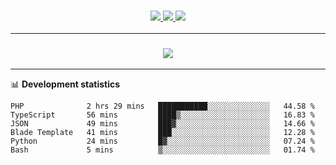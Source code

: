 <h3 align="center">
  <a href="https://github.com/hwalker928">
      <img src="https://img.shields.io/github/followers/hwalker928?label=Followers&style=for-the-badge&color=lightblue">
  </a>
  <a href="https://harryw.link/discord" alt="Discord">
      <img src="https://img.shields.io/discord/738451951758606336?label=discord&style=for-the-badge&color=lightblue"/>
  </a>
  <a href="https://harryw.link/sparked" alt="Sparked Host">
      <img src="https://img.shields.io/static/v1?label=Sponsor&message=Sparked%20Host&color=yellow&style=for-the-badge"/>
  </a>
</h3>

<hr>


<h3 align="center">
  <a href="https://github.com/hwalker928">
      <img src="https://github-profile-trophy.vercel.app/?username=hwalker928&no-bg=true&no-frame=true">
  </a>
</h3>


<hr>

📊 **Development statistics**

<!--START_SECTION:waka-->

```text
PHP              2 hrs 29 mins   ███████████░░░░░░░░░░░░░░   44.58 %
TypeScript       56 mins         ████▒░░░░░░░░░░░░░░░░░░░░   16.83 %
JSON             49 mins         ███▓░░░░░░░░░░░░░░░░░░░░░   14.66 %
Blade Template   41 mins         ███░░░░░░░░░░░░░░░░░░░░░░   12.28 %
Python           24 mins         █▓░░░░░░░░░░░░░░░░░░░░░░░   07.24 %
Bash             5 mins          ▒░░░░░░░░░░░░░░░░░░░░░░░░   01.74 %
```

<!--END_SECTION:waka-->
